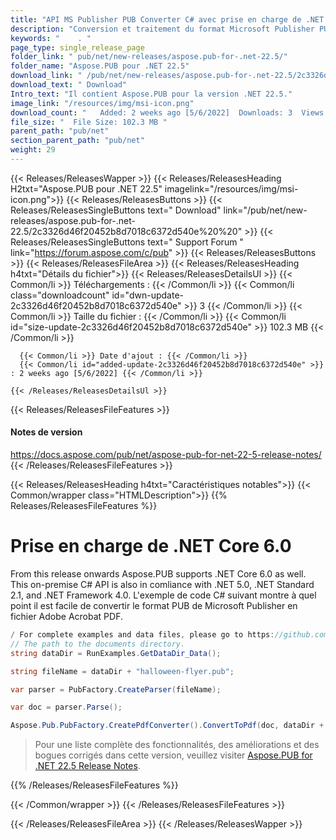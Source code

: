 ```yaml
---
title: "API MS Publisher PUB Converter C# avec prise en charge de .NET Core 6.0"
description: "Conversion et traitement du format Microsoft Publisher PUB via une API à code élevé pour les applications C #, ASP.NET. Prend en charge .NET 6.0 / 5.0, .NET Standard 2.1 et .NET Framework 4.0."
keywords: "    . "
page_type: single_release_page
folder_link: " pub/net/new-releases/aspose.pub-for-.net-22.5/"
folder_name: "Aspose.PUB pour .NET 22.5"
download_link: " /pub/net/new-releases/aspose.pub-for-.net-22.5/2c3326d46f20452b8d7018c6372d540e"
download_text: " Download"
Intro_text: "Il contient Aspose.PUB pour la version .NET 22.5."
image_link: "/resources/img/msi-icon.png"
download_count: "   Added: 2 weeks ago [5/6/2022]  Downloads: 3  Views: 9"
file_size: "  File Size: 102.3 MB "
parent_path: "pub/net"
section_parent_path: "pub/net"
weight: 29
---
```


{{< Releases/ReleasesWapper >}}
{{< Releases/ReleasesHeading H2txt="Aspose.PUB pour .NET 22.5" imagelink="/resources/img/msi-icon.png">}}
{{< Releases/ReleasesButtons >}}
{{< Releases/ReleasesSingleButtons text=" Download" link="/pub/net/new-releases/aspose.pub-for-.net-22.5/2c3326d46f20452b8d7018c6372d540e%20%20" >}}
{{< Releases/ReleasesSingleButtons text=" Support Forum " link="https://forum.aspose.com/c/pub" >}}
{{< Releases/ReleasesButtons >}}
{{< Releases/ReleasesFileArea >}}
{{< Releases/ReleasesHeading h4txt="Détails du fichier">}}
{{< Releases/ReleasesDetailsUl >}}
{{< Common/li >}} Téléchargements : {{< /Common/li >}}
{{< Common/li class="downloadcount" id="dwn-update-2c3326d46f20452b8d7018c6372d540e" >}} 3 {{< /Common/li >}}
{{< Common/li >}} Taille du fichier : {{< /Common/li >}}
{{< Common/li id="size-update-2c3326d46f20452b8d7018c6372d540e" >}} 102.3 MB {{< /Common/li >}}

      {{< Common/li >}} Date d'ajout : {{< /Common/li >}}
      {{< Common/li id="added-update-2c3326d46f20452b8d7018c6372d540e" >}} : 2 weeks ago [5/6/2022] {{< /Common/li >}}

    {{< /Releases/ReleasesDetailsUl >}}

{{< Releases/ReleasesFileFeatures >}}
<h4>Notes de version</h4><div> <a href="https://docs.aspose.com/pub/net/aspose-pub-for-net-22-5-release-notes/">https://docs.aspose.com/pub/net/aspose-pub-for-net-22-5-release-notes/</a></div>
{{< /Releases/ReleasesFileFeatures >}}

{{< Releases/ReleasesHeading h4txt="Caractéristiques notables">}}
{{< Common/wrapper class="HTMLDescription">}}
{{% Releases/ReleasesFileFeatures %}}

# Prise en charge de .NET Core 6.0

From this release onwards Aspose.PUB supports .NET Core 6.0 as well. This on-premise C# API is also in comliance with .NET 5.0, .NET Standard 2.1, and .NET Framework 4.0. L'exemple de code C# suivant montre à quel point il est facile de convertir le format PUB de Microsoft Publisher en fichier Adobe Acrobat PDF.

```csharp
/ For complete examples and data files, please go to https://github.com/aspose-pub/Aspose.PUB-for-.NET
// The path to the documents directory.
string dataDir = RunExamples.GetDataDir_Data();

string fileName = dataDir + "halloween-flyer.pub";

var parser = PubFactory.CreateParser(fileName);

var doc = parser.Parse();

Aspose.Pub.PubFactory.CreatePdfConverter().ConvertToPdf(doc, dataDir + "result_out.pdf");
```

> Pour une liste complète des fonctionnalités, des améliorations et des bogues corrigés dans cette version, veuillez visiter [Aspose.PUB for .NET 22.5 Release Notes](https://docs.aspose.com/pub/net/aspose-pub-for-net-22-5-release-notes/).

{{% /Releases/ReleasesFileFeatures %}}

{{< /Common/wrapper >}}
{{< /Releases/ReleasesFileFeatures >}}

{{< /Releases/ReleasesFileArea >}}
{{< /Releases/ReleasesWapper >}}

